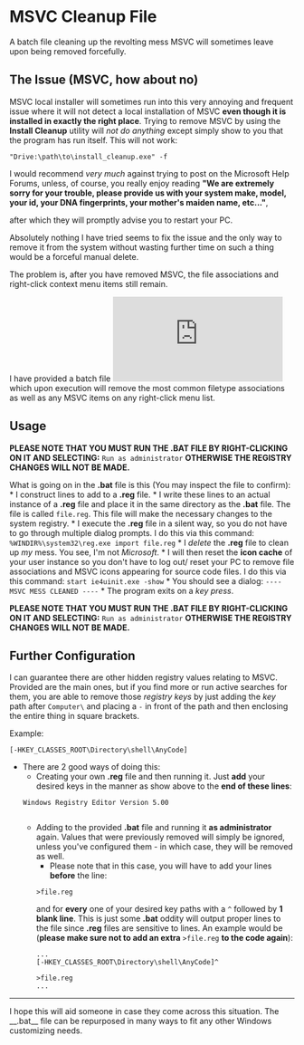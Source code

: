 # MSVC Cleanup File
A batch file cleaning up the revolting mess MSVC will sometimes leave upon being removed forcefully.

## The Issue (MSVC, how about no)
MSVC local installer will sometimes run into this very annoying and frequent issue where it will not detect a local installation of MSVC __even though it is installed in exactly the right place__. Trying to remove MSVC by using the __Install Cleanup__ utility will _not do anything_ except simply show to you that the program has run itself. This will not work:
```
"Drive:\path\to\install_cleanup.exe" -f
```

I would recommend _very much_ against trying to post on the Microsoft Help Forums, unless, of course, you really enjoy reading __"We are extremely sorry for your trouble, please provide us with your system make, model, your id, your DNA fingerprints, your mother's maiden name, etc..."__,

after which they will promptly advise you to restart your PC.

Absolutely nothing I have tried seems to fix the issue and the only way to remove it from the system without wasting further time on such a thing would be a forceful manual delete.

The problem is, after you have removed MSVC, the file associations and right-click context menu items still remain.

I have provided a batch file ![msvc_cleanup.bat](https://github.com/aminiqbal/msvc_cleanup/blob/main/msvc_cleanup.bat) which upon execution will remove the most common filetype associations as well as any MSVC items on any right-click menu list.

## Usage
__PLEASE NOTE THAT YOU MUST RUN THE .BAT FILE BY RIGHT-CLICKING ON IT AND SELECTING:__ ```Run as administrator``` __OTHERWISE THE REGISTRY CHANGES WILL NOT BE MADE.__

What is going on in the __.bat__ file is this (You may inspect the file to confirm):
	* I construct lines to add to a __.reg__ file.
	* I write these lines to an actual instance of a __.reg__ file and place it in the same directory as the __.bat__ file. The file is called ```file.reg```. This file will make the necessary changes to the system registry.
	* I execute the __.reg__ file in a silent way, so you do not have to go through multiple dialog prompts. I do this via this command:
	```
	%WINDIR%\system32\reg.exe import file.reg
	```
	* I _delete_ the __.reg__ file to clean up _my_ mess. You see, I'm not _Microsoft_.
	* I will then reset the __icon cache__ of your user instance so you don't have to log out/ reset your PC to remove file associations and MSVC icons appearing for source code files. I do this via this command:
	```
	start ie4uinit.exe -show
	```
	* You should see a dialog:
	```
	---- MSVC MESS CLEANED ----
	```
	* The program exits on a _key press_.

__PLEASE NOTE THAT YOU MUST RUN THE .BAT FILE BY RIGHT-CLICKING ON IT AND SELECTING:__ ```Run as administrator``` __OTHERWISE THE REGISTRY CHANGES WILL NOT BE MADE.__

## Further Configuration
I can guarantee there are other hidden registry values relating to MSVC. Provided are the main ones, but if you find more or run active searches for them, you are able to remove those _registry keys_ by just adding the _key_ path after ```Computer\``` and placing a ```-``` in front of the path and then enclosing the entire thing in square brackets.

Example:
```
[-HKEY_CLASSES_ROOT\Directory\shell\AnyCode]
```

* There are 2 good ways of doing this:
	* Creating your own __.reg__ file and then running it. Just __add__ your desired keys in the manner as show above to the __end of these lines__:
	```
	Windows Registry Editor Version 5.00


	```
	* Adding to the provided __.bat__ file and running it __as administrator__ again. Values that were previously removed will simply be ignored, unless you've configured them - in which case, they will be removed as well.
		* Please note that in this case, you will have to add your lines __before__ the line:
		```
		>file.reg
		```
		and for __every__ one of your desired key paths with a ```^``` followed by __1 blank line__. This is just some __.bat__ oddity will output proper lines to the file since __.reg__ files are sensitive to lines. An example would be (__please make sure not to add an extra__ ```>file.reg``` __to the code again__):
		```
		...
		[-HKEY_CLASSES_ROOT\Directory\shell\AnyCode]^

		>file.reg
		...
		```
<hr>
I hope this will aid someone in case they come across this situation.
The __.bat__ file can be repurposed in many ways to fit any other Windows customizing needs.

